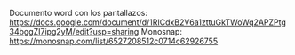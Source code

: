 Documento word con los pantallazos: https://docs.google.com/document/d/1RICdxB2V6a1zttuGkTWoWq2APZPtg34bggZI7ipg2yM/edit?usp=sharing
Monosnap: https://monosnap.com/list/6527208512c0714c62926755